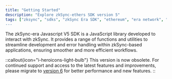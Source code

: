```yaml
---
title: "Getting Started"
description: "Explore zkSync-ethers SDK version 5"
tags: ["zksync", "sdks", "zkSync Era SDK", "ethereum", "era network", "javascript", v5"]
---
```


The zkSync-era Javascript V5 SDK is a JavaScript library developed to interact with zkSync. It provides
a range of functions and utilities to streamline development and error handling within zkSync-based applications,
ensuring smoother and more efficient workflows.

::callout{icon="i-heroicons-light-bulb"}
This version is now obsolete. For continued support and access to the latest features and improvements, please migrate to
[version 6](/sdk/js/ethers/v6/getting-started) for better performance and new features.
::
